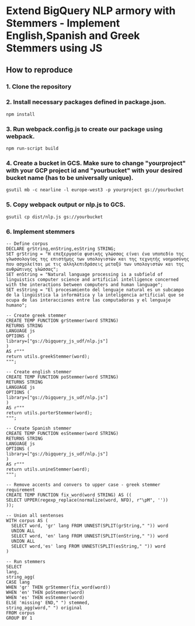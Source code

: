 # Extend BigQuery NLP armory with Stemmers - Implement English,Spanish and Greek Stemmers using JS

## How to reproduce

### 1. Clone the repository

### 2. Install necessary packages defined in package.json.
    npm install

### 3. Run webpack.config.js to create our package using webpack.
    npm run-script build

### 4. Create a bucket in GCS. Make sure to change "yourproject" with your GCP project id and "yourbucket" with your desired bucket name (has to be universally unique).
    gsutil mb -c nearline -l europe-west3 -p yourproject gs://yourbucket

### 5. Copy webpack output or nlp.js to GCS.
    gsutil cp dist/nlp.js gs://yourbucket

### 6. Implement stemmers
    -- Define corpus
    DECLARE grString,enString,esString STRING;
    SET grString = "Η επεξεργασία φυσικής γλώσσας είναι ένα υποπεδίο της γλωσσολογίας της επιστήμης των υπολογιστών και της τεχνητής νοημοσύνης που ασχολείται με τις αλληλεπιδράσεις μεταξύ των υπολογιστών και της ανθρώπινης γλώσσας";
    SET enString = "Natural language processing is a subfield of linguistics computer science and artificial intelligence concerned with the interactions between computers and human language";
    SET esString = "El procesamiento del lenguaje natural es un subcampo de la lingüística la informática y la inteligencia artificial que se ocupa de las interacciones entre las computadoras y el lenguaje humano";
    
    -- Create greek stemmer
    CREATE TEMP FUNCTION grStemmer(word STRING)
    RETURNS STRING
    LANGUAGE js
    OPTIONS (
    library=["gs://bigquery_js_udf/nlp.js"]
    )
    AS r"""
    return utils.greekStemmer(word);
    """;
    
    -- Create english stemmer
    CREATE TEMP FUNCTION poStemmer(word STRING)
    RETURNS STRING
    LANGUAGE js
    OPTIONS (
    library=["gs://bigquery_js_udf/nlp.js"]
    )
    AS r"""
    return utils.porterStemmer(word);
    """;
    
    -- Create Spanish stemmer
    CREATE TEMP FUNCTION esStemmer(word STRING)
    RETURNS STRING
    LANGUAGE js
    OPTIONS (
    library=["gs://bigquery_js_udf/nlp.js"]
    )
    AS r"""
    return utils.unineStemmer(word);
    """;
    
    -- Remove accents and convers to upper case - greek stemmer requirement
    CREATE TEMP FUNCTION fix_word(word STRING) AS ((
    SELECT UPPER(regexp_replace(normalize(word, NFD), r"\pM", ''))
    ));
    
    -- Union all sentenses
    WITH corpus AS (
      SELECT word, 'gr' lang FROM UNNEST(SPLIT(grString," ")) word 
      UNION ALL
      SELECT word, 'en' lang FROM UNNEST(SPLIT(enString," ")) word 
      UNION ALL
      SELECT word,'es' lang FROM UNNEST(SPLIT(esString," ")) word 
    )
    
    -- Run stemmers
    SELECT 
    lang,
    string_agg(
    CASE lang 
    WHEN 'gr' THEN grStemmer(fix_word(word))
    WHEN 'en' THEN poStemmer(word)
    WHEN 'es' THEN esStemmer(word) 
    ELSE 'missing' END," ") stemmed, 
    string_agg(word," ") original
    FROM corpus
    GROUP BY 1